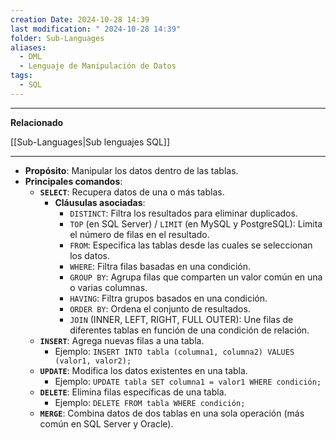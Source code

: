 ```yaml
---
creation Date: 2024-10-28 14:39
last modification: " 2024-10-28 14:39"
folder: Sub-Languages
aliases:
  - DML
  - Lenguaje de Manipulación de Datos
tags:
  - SQL
---
```

___
**Relacionado**

[[Sub-Languages|Sub lenguajes SQL]]
___
- **Propósito**: Manipular los datos dentro de las tablas.
- **Principales comandos**:
    - **`SELECT`**: Recupera datos de una o más tablas.
        - **Cláusulas asociadas**:
            - `DISTINCT`: Filtra los resultados para eliminar duplicados.
            - `TOP` (en SQL Server) / `LIMIT` (en MySQL y PostgreSQL): Limita el número de filas en el resultado.
            - `FROM`: Especifica las tablas desde las cuales se seleccionan los datos.
            - `WHERE`: Filtra filas basadas en una condición.
            - `GROUP BY`: Agrupa filas que comparten un valor común en una o varias columnas.
            - `HAVING`: Filtra grupos basados en una condición.
            - `ORDER BY`: Ordena el conjunto de resultados.
            - `JOIN` (INNER, LEFT, RIGHT, FULL OUTER): Une filas de diferentes tablas en función de una condición de relación.
    - **`INSERT`**: Agrega nuevas filas a una tabla.
        - Ejemplo: `INSERT INTO tabla (columna1, columna2) VALUES (valor1, valor2);`
    - **`UPDATE`**: Modifica los datos existentes en una tabla.
        - Ejemplo: `UPDATE tabla SET columna1 = valor1 WHERE condición;`
    - **`DELETE`**: Elimina filas específicas de una tabla.
        - Ejemplo: `DELETE FROM tabla WHERE condición;`
    - **`MERGE`**: Combina datos de dos tablas en una sola operación (más común en SQL Server y Oracle).
